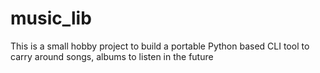 # music_lib
This is a small hobby project to build a portable Python based CLI tool to carry around songs, albums to listen in the future
